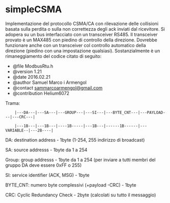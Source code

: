 # simpleCSMA
Implementazione del protocollo CSMA/CA con rilevazione delle collisioni basata sulla perdita o sulla non correttezza degli ack inviati dal ricevitore. Si adopera su un bus interfacciato con un transceiver RS485. Il transceiver provato è un MAX485 con piedino di controllo della direzione. Dovrebbe funzionare anche con un transceiver col controllo automatico della direzione (piedino con una impostazione qualsiasi).
Sostanzialmente è un rimaneggiamento del codice citato di seguito:
 * @file 	ModbusRtu.h
 * @version     1.21
 * @date        2016.02.21
 * @author 	Samuel Marco i Armengol
 * @contact     sammarcoarmengol@gmail.com
 * @contribution Helium6072
 
 Trama: 
 
        |---DA---|---SA---|---GROUP---|---SI---|---BYTE_CNT---|---PAYLOAD---|---CRC---|
 
        |---1B---|---1B---|----1B-----|---1B---|------1B------|---VARIABLE--|---2B----|
 
 DA: destination address - 1byte (1-254, 255 indirizzo di broadcast)
 
 SA: source addresss - 1byte da 1 a 254
 
 Group: group addresss - 1byte da 1 a 254 (per inviare a tutti membri del gruppo DA deve essere 0xFF o 255)
 
 SI: service identifier (ACK, MSG) - 1byte
 
 BYTE_CNT: numero byte complessivi (+payload -CRC) - 1byte
 
 CRC: Cyclic Redundancy Check - 2byte (calcolati su tutto il messaggio)
